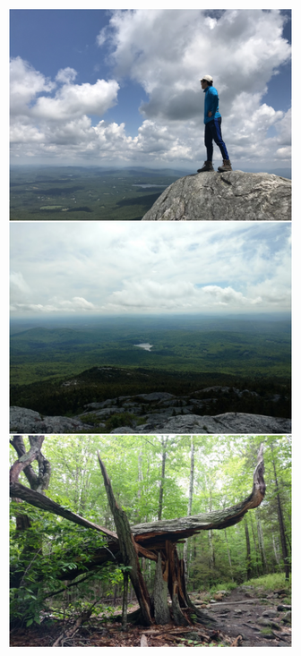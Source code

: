 
<img src="https://github.com/johnny-github/Welcome/raw/master/monadnock_hike.jpg" alt="Me near the summit of Mount Monadnock">
<br>
<img src="https://github.com/johnny-github/Welcome/raw/master/summit.jpg" alt="The summit of Mount Monadnock">
<br>
<img src="https://github.com/johnny-github/Welcome/raw/master/monadnock_weird_tree.jpg" alt="Weird tree">
